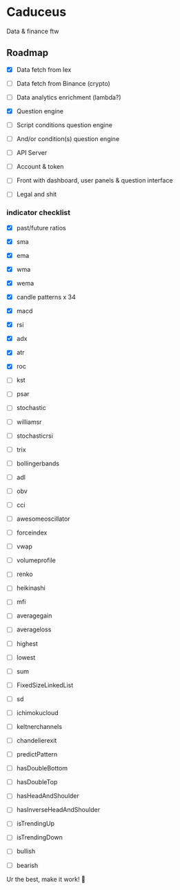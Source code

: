 # Caduceus

Data & finance ftw

## Roadmap

- [X] Data fetch from Iex
- [ ] Data fetch from Binance (crypto)
- [ ] Data analytics enrichment (lambda?)

- [X] Question engine
- [ ] Script conditions question engine
- [ ] And/or condition(s) question engine

- [ ] API Server
- [ ] Account & token
- [ ] Front with dashboard, user panels & question interface

- [ ] Legal and shit

### indicator checklist

- [x] past/future ratios

- [x] sma
- [x] ema
- [x] wma
- [x] wema

- [x] candle patterns x 34

- [x] macd

- [x] rsi

- [x] adx
- [x] atr
- [x] roc

- [ ] kst
- [ ] psar
- [ ] stochastic
- [ ] williamsr
- [ ] stochasticrsi
- [ ] trix

- [ ] bollingerbands

- [ ] adl
- [ ] obv
- [ ] cci
- [ ] awesomeoscillator
- [ ] forceindex
- [ ] vwap
- [ ] volumeprofile
- [ ] renko
- [ ] heikinashi
- [ ] mfi
- [ ] averagegain
- [ ] averageloss
- [ ] highest
- [ ] lowest
- [ ] sum
- [ ] FixedSizeLinkedList
- [ ] sd
- [ ] ichimokucloud
- [ ] keltnerchannels
- [ ] chandelierexit

- [ ] predictPattern
- [ ] hasDoubleBottom
- [ ] hasDoubleTop
- [ ] hasHeadAndShoulder
- [ ] hasInverseHeadAndShoulder
- [ ] isTrendingUp
- [ ] isTrendingDown
- [ ] bullish
- [ ] bearish

Ur the best, make it work! 🐗